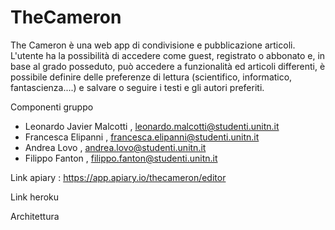 # TheCameron

The Cameron è una web app di condivisione e pubblicazione articoli. L'utente ha la possibilità di accedere come guest, registrato o abbonato e, in base al grado posseduto, può accedere a funzionalità ed articoli differenti, è possibile definire delle preferenze di lettura (scientifico, informatico, fantascienza....) e salvare o seguire i testi e gli autori preferiti.

Componenti gruppo

- Leonardo Javier Malcotti , leonardo.malcotti@studenti.unitn.it
- Francesca Elipanni , francesca.elipanni@studenti.unitn.it
- Andrea Lovo , andrea.lovo@studenti.unitn.it
- Filippo Fanton , filippo.fanton@studenti.unitn.it

Link apiary : https://app.apiary.io/thecameron/editor

Link heroku


Architettura
